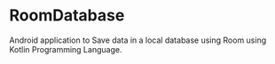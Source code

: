 # RoomDatabase
Android application to Save data in a local database using Room using Kotlin Programming Language.
